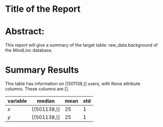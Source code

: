 

# Title of the Report

# Abstract: 
This report will give a summary of the target table: raw_data.background of the MindLinc database.

# Summary Results

This table has information on [(501138,)] users, 
with None attribute columns. These columns are [].


| variable | median | mean | std |
|----------|--------|------|-----|
| $x$      | [(501138,)] | 25 | 1 |
| $y$      | [(501138,)] | 25 | 1 |

        